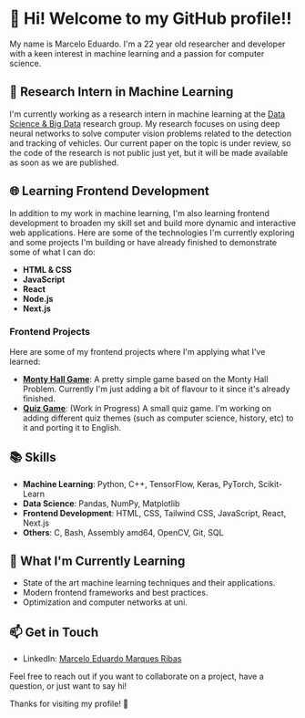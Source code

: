 # 👋 Hi! Welcome to my GitHub profile!!

My name is Marcelo Eduardo. I'm a 22 year old researcher and developer with a keen interest in machine learning and a passion for computer science.

## 🔬 Research Intern in Machine Learning

I'm currently working as a research intern in machine learning at the [Data Science & Big Data](https://dsbd.inf.ufpr.br/) research group. My research focuses on using deep neural networks to solve computer vision problems related to the detection and tracking of vehicles. Our current paper on the topic is under review, so the code of the research is not public just yet, but it will be made available as soon as we are published.

<!--
- **[Project Title](link-to-repo)**: Brief description of what this project is about and your contributions.
- **[Publication/Report Title](link-to-publication)**: Brief description of your publication or report.
- **[Another Project Title](link-to-repo)**: Brief description of another project.
-->

## 🌐 Learning Frontend Development

In addition to my work in machine learning, I'm also learning frontend development to broaden my skill set and build more dynamic and interactive web applications. Here are some of the technologies I'm currently exploring and some projects I'm building or have already finished to demonstrate some of what I can do:

- **HTML & CSS**
- **JavaScript**
- **React**
- **Node.js**
- **Next.js**

### Frontend Projects

Here are some of my frontend projects where I'm applying what I've learned:

- **[Monty Hall Game](https://github.com/marceloemr/monty_hall_game)**: A pretty simple game based on the Monty Hall Problem. Currently I'm just adding a bit of flavour to it since it's already finished.
- **[Quiz Game](https://github.com/marceloemr/quiz_game)**: (Work in Progress) A small quiz game. I'm working on adding different quiz themes (such as computer science, history, etc) to it and porting it to English.

## 📚 Skills

- **Machine Learning**: Python, C++, TensorFlow, Keras, PyTorch, Scikit-Learn
- **Data Science**: Pandas, NumPy, Matplotlib
- **Frontend Development**: HTML, CSS, Tailwind CSS, JavaScript, React, Next.js
- **Others**: C, Bash, Assembly amd64, OpenCV, Git, SQL

## 🌱 What I'm Currently Learning

- State of the art machine learning techniques and their applications.
- Modern frontend frameworks and best practices.
- Optimization and computer networks at uni.

## 📫 Get in Touch

- LinkedIn: [Marcelo Eduardo Marques Ribas](https://www.linkedin.com/in/marceloemribas/)

Feel free to reach out if you want to collaborate on a project, have a question, or just want to say hi!

<!--
## 🌟 Featured Repositories

Here are some repositories that I'm particularly proud of:

- [![ReadMe Card](project-name)](link-to-repo)

-->
Thanks for visiting my profile! 🚀
